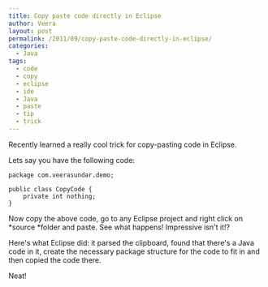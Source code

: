 ```yaml
---
title: Copy paste code directly in Eclipse
author: Veera
layout: post
permalink: /2011/09/copy-paste-code-directly-in-eclipse/
categories:
  - Java
tags:
  - code
  - copy
  - eclipse
  - ide
  - Java
  - paste
  - tip
  - trick
---
```


Recently learned a really cool trick for copy-pasting code in Eclipse.

Lets say you have the following code:

    package com.veerasundar.demo;
    
    public class CopyCode {
    	private int nothing;
    }

Now copy the above code, go to any Eclipse project and right click on *source *folder and paste. See what happens! Impressive isn't it!?

Here's what Eclipse did: it parsed the clipboard, found that there's a Java code in it, create the necessary package structure for the code to fit in and then copied the code there.

Neat!